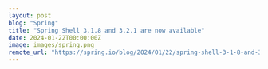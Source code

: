 ```yaml
---
layout: post
blog: "Spring"
title: "Spring Shell 3.1.8 and 3.2.1 are now available"
date: 2024-01-22T00:00:00Z
image: images/spring.png
remote_url: "https://spring.io/blog/2024/01/22/spring-shell-3-1-8-and-3-2-1-are-now-available"
---
```

